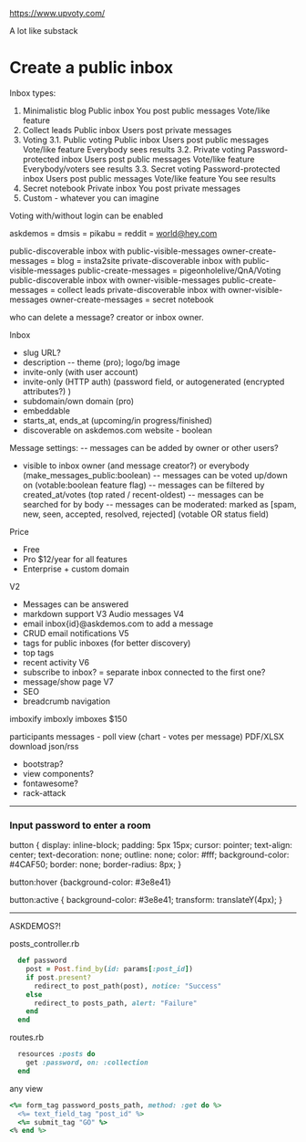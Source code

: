 https://www.upvoty.com/

A lot like substack

<h1>Create a public inbox</h1>

Inbox types:
  1. Minimalistic blog
    Public inbox
    You post public messages
    Vote/like feature
  2. Collect leads
    Public inbox
    Users post private messages
  3. Voting
    3.1. Public voting
      Public inbox
      Users post public messages
      Vote/like feature
      Everybody sees results
    3.2. Private voting
      Password-protected inbox
      Users post public messages
      Vote/like feature
      Everybody/voters see results
    3.3. Secret voting
      Password-protected inbox
      Users post public messages
      Vote/like feature
      You see results
  4. Secret notebook
    Private inbox
    You post private messages
  5. Custom - whatever you can imagine

Voting with/without login can be enabled

askdemos = dmsis = pikabu = reddit = world@hey.com

public-discoverable inbox with public-visible-messages owner-create-messages = blog = insta2site
private-discoverable inbox with public-visible-messages public-create-messages = pigeonholelive/QnA/Voting
public-discoverable inbox with owner-visible-messages public-create-messages = collect leads
private-discoverable inbox with owner-visible-messages owner-create-messages = secret notebook

who can delete a message? creator or inbox owner.

Inbox
- slug URL?
- description
-- theme (pro); logo/bg image
- invite-only (with user account)
- invite-only (HTTP auth) (password field, or autogenerated (encrypted attributes?) )
- subdomain/own domain (pro)
- embeddable
- starts_at, ends_at (upcoming/in progress/finished)
- discoverable on askdemos.com website - boolean

Message settings:
  -- messages can be added by owner or other users?
  - visible to inbox owner (and message creator?) or everybody (make_messages_public:boolean)
  -- messages can be voted up/down on (votable:boolean feature flag)
  -- messages can be filtered by created_at/votes (top rated / recent-oldest)
  -- messages can be searched for by body
  -- messages can be moderated: marked as [spam, new, seen, accepted, resolved, rejected] (votable OR status field)

Price
- Free
- Pro $12/year for all features
- Enterprise + custom domain

V2 
- Messages can be answered
- markdown support
V3 Audio messages
V4
- email inbox{id}@askdemos.com to add a message
- CRUD email notifications
V5
- tags for public inboxes (for better discovery)
- top tags
- recent activity
V6
- subscribe to inbox? = separate inbox connected to the first one?
- message/show page
V7
- SEO
- breadcrumb navigation

imboxify
imboxly
imboxes $150

participants
messages - poll view (chart - votes per message)
PDF/XLSX download
json/rss


- bootstrap?
- view components?
- fontawesome?
- rack-attack

******

### Input password to enter a room

button {
  display: inline-block;
  padding: 5px 15px;
  cursor: pointer;
  text-align: center;
  text-decoration: none;
  outline: none;
  color: #fff;
  background-color: #4CAF50;
  border: none;
  border-radius: 8px;
}

button:hover {background-color: #3e8e41}

button:active {
  background-color: #3e8e41;
  transform: translateY(4px);
}

****

ASKDEMOS?!

posts_controller.rb
```ruby
  def password
    post = Post.find_by(id: params[:post_id])
    if post.present?
      redirect_to post_path(post), notice: "Success"
    else
      redirect_to posts_path, alert: "Failure"
    end
  end
```

routes.rb
```ruby
  resources :posts do
    get :password, on: :collection
  end
```

any view
```ruby
<%= form_tag password_posts_path, method: :get do %>
  <%= text_field_tag "post_id" %>
  <%= submit_tag "GO" %>
<% end %>
```

